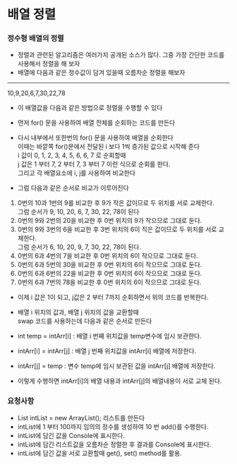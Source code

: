 # 배열 정렬

### 정수형 배열의 정렬
* 정렬과 관련된 알고리즘은 여러가지 공개된 소스가 많다. 그중 가장 간단한 코드를 사용해서 정렬을 해 보자
* 배열에 다음과 같은 정수값이 담겨 있을때 오름차순 정렬을 해보자  
<hr/>
10,9,20,6,7,30,22,78

* 이 배열값을 다음과 같은 방법으로 정렬을 수행할 수 있다
* 먼저 for() 문을 사용하여 배열 전체를 순회하는 코드를 만든다
* 다시 내부에서 또한번의 for() 문을 사용하여 배열을 순회한다  
이때는 바깥쪽 for()문에서 전달된 i 보다 1씩 증가된 값으로 시작해 준다  
i 값이 0, 1, 2, 3, 4, 5, 6, 6, 7 로 순회할때  
j 값은 1 부터 7, 2 부터 7, 3 부터 7 이런 식으로 순회를 한다.  
그리고 각 배열요소에 i, j를 사용하여 비교한다

* 그럼 다음과 같은 순서로 비교가 이루어진다
1. 0번의 10과 1번의 9를 비교한 후 9가 작은 값이므로 두 위치를 서로 교체한다.  
그럼 순서가 9, 10, 20, 6, 7, 30, 22, 78이 된다
2. 0번의 9와 2번의 20을 비교한 후 0번 위치의 9가 작으므로 그대로 둔다.
3. 0번의 9와 3번의 6을 비교한 후 3번 위치의 6이 직은 값이므로 두 위치를 서로 교체한다.  
그럼 순서가 6, 10, 20, 9, 7, 30, 22, 78이 된다.
4. 0번의 6과 4번의 7을 비교한 후 0번 위치의 6이 작으므로 그대로 둔다.
5. 0번의 6과 5번의 30을 비교한 후 0번 위치의 6이 작으므로 그대로 둔다.
6. 0번의 6과 6번의 22을 비교한 후 0번 위치의 6이 작으므로 그대로 둔다.
7. 0번의 6과 7번의 78을 비교한 후 0번 위치의 6이 작으므로 그대로 둔다.

* 이제 i 값은 1이 되고, j값은 2 부터 7까지 순회하면서 위의 코드를 반복한다.

* 배열 i 위치의 값과, 배열 j 위치의 값을 교환할때  
swap 코드를 사용하는데 다음과 같은 순서로 만든다
* int temp = intArr[i] : 배열 i 번째 위치값을 temp변수에 임시 보관한다.
* intArr[i] = intArr[j] : 배열 j 번째 위치값을 intArr[i] 배열에 저장한다.
* intArr[j] = temp : 변수 temp에 임시 보관된 값을 intArr[j] 배열에 저장한다.
* 이렇게 수행하면 intArr[i]의 배열 내용과 intArr[j]의 배열내용이 서로 교체 된다.

### 요청사항
* List<Integer> intList = new ArrayList<Integer>(); 리스트를 만든다
* intList에 1 부터 100까지 임의의 정수를 생성하여 10 번 add()를 수행한다.
* intList에 담긴 값을 Console에 표시한다.
* intList에 담긴 리스트값을 오름차순 정렬한 후 결과를 Console에 표시한다.
* intList에 담긴 값을 서로 교환할때 get(), set() method를 활용.
